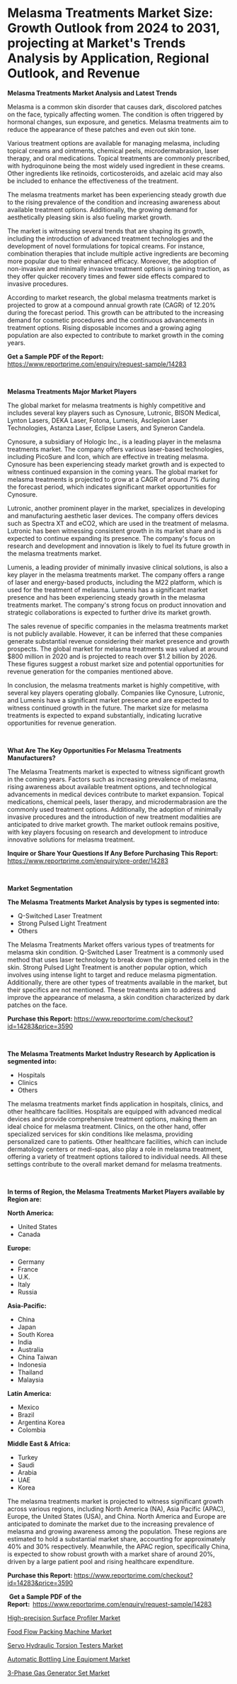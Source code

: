 <p><h1>Melasma Treatments Market Size: Growth Outlook from 2024 to 2031, projecting at Market's Trends Analysis by Application, Regional Outlook, and Revenue</h1></p><p><strong>Melasma Treatments Market Analysis and Latest Trends</strong></p>
<p><p>Melasma is a common skin disorder that causes dark, discolored patches on the face, typically affecting women. The condition is often triggered by hormonal changes, sun exposure, and genetics. Melasma treatments aim to reduce the appearance of these patches and even out skin tone.</p><p>Various treatment options are available for managing melasma, including topical creams and ointments, chemical peels, microdermabrasion, laser therapy, and oral medications. Topical treatments are commonly prescribed, with hydroquinone being the most widely used ingredient in these creams. Other ingredients like retinoids, corticosteroids, and azelaic acid may also be included to enhance the effectiveness of the treatment.</p><p>The melasma treatments market has been experiencing steady growth due to the rising prevalence of the condition and increasing awareness about available treatment options. Additionally, the growing demand for aesthetically pleasing skin is also fueling market growth.</p><p>The market is witnessing several trends that are shaping its growth, including the introduction of advanced treatment technologies and the development of novel formulations for topical creams. For instance, combination therapies that include multiple active ingredients are becoming more popular due to their enhanced efficacy. Moreover, the adoption of non-invasive and minimally invasive treatment options is gaining traction, as they offer quicker recovery times and fewer side effects compared to invasive procedures.</p><p>According to market research, the global melasma treatments market is projected to grow at a compound annual growth rate (CAGR) of 12.20% during the forecast period. This growth can be attributed to the increasing demand for cosmetic procedures and the continuous advancements in treatment options. Rising disposable incomes and a growing aging population are also expected to contribute to market growth in the coming years.</p></p>
<p><strong>Get a Sample PDF of the Report:&nbsp;</strong> <a href="https://www.reportprime.com/enquiry/request-sample/14283">https://www.reportprime.com/enquiry/request-sample/14283</a></p>
<p>&nbsp;</p>
<p><strong>Melasma Treatments Major Market Players</strong></p>
<p><p>The global market for melasma treatments is highly competitive and includes several key players such as Cynosure, Lutronic, BISON Medical, Lynton Lasers, DEKA Laser, Fotona, Lumenis, Asclepion Laser Technologies, Astanza Laser, Eclipse Lasers, and Syneron Candela.</p><p>Cynosure, a subsidiary of Hologic Inc., is a leading player in the melasma treatments market. The company offers various laser-based technologies, including PicoSure and Icon, which are effective in treating melasma. Cynosure has been experiencing steady market growth and is expected to witness continued expansion in the coming years. The global market for melasma treatments is projected to grow at a CAGR of around 7% during the forecast period, which indicates significant market opportunities for Cynosure.</p><p>Lutronic, another prominent player in the market, specializes in developing and manufacturing aesthetic laser devices. The company offers devices such as Spectra XT and eCO2, which are used in the treatment of melasma. Lutronic has been witnessing consistent growth in its market share and is expected to continue expanding its presence. The company's focus on research and development and innovation is likely to fuel its future growth in the melasma treatments market.</p><p>Lumenis, a leading provider of minimally invasive clinical solutions, is also a key player in the melasma treatments market. The company offers a range of laser and energy-based products, including the M22 platform, which is used for the treatment of melasma. Lumenis has a significant market presence and has been experiencing steady growth in the melasma treatments market. The company's strong focus on product innovation and strategic collaborations is expected to further drive its market growth.</p><p>The sales revenue of specific companies in the melasma treatments market is not publicly available. However, it can be inferred that these companies generate substantial revenue considering their market presence and growth prospects. The global market for melasma treatments was valued at around $800 million in 2020 and is projected to reach over $1.2 billion by 2026. These figures suggest a robust market size and potential opportunities for revenue generation for the companies mentioned above.</p><p>In conclusion, the melasma treatments market is highly competitive, with several key players operating globally. Companies like Cynosure, Lutronic, and Lumenis have a significant market presence and are expected to witness continued growth in the future. The market size for melasma treatments is expected to expand substantially, indicating lucrative opportunities for revenue generation.</p></p>
<p>&nbsp;</p>
<p><strong>What Are The Key Opportunities For Melasma Treatments Manufacturers?</strong></p>
<p><p>The Melasma Treatments market is expected to witness significant growth in the coming years. Factors such as increasing prevalence of melasma, rising awareness about available treatment options, and technological advancements in medical devices contribute to market expansion. Topical medications, chemical peels, laser therapy, and microdermabrasion are the commonly used treatment options. Additionally, the adoption of minimally invasive procedures and the introduction of new treatment modalities are anticipated to drive market growth. The market outlook remains positive, with key players focusing on research and development to introduce innovative solutions for melasma treatment.</p></p>
<p><strong>Inquire or Share Your Questions If Any Before Purchasing This Report:</strong> <a href="https://www.reportprime.com/enquiry/pre-order/14283">https://www.reportprime.com/enquiry/pre-order/14283</a></p>
<p>&nbsp;</p>
<p><strong>Market Segmentation</strong></p>
<p><strong>The Melasma Treatments Market Analysis by types is segmented into:</strong></p>
<p><ul><li>Q-Switched Laser Treatment</li><li>Strong Pulsed Light Treatment</li><li>Others</li></ul></p>
<p><p>The Melasma Treatments Market offers various types of treatments for melasma skin condition. Q-Switched Laser Treatment is a commonly used method that uses laser technology to break down the pigmented cells in the skin. Strong Pulsed Light Treatment is another popular option, which involves using intense light to target and reduce melasma pigmentation. Additionally, there are other types of treatments available in the market, but their specifics are not mentioned. These treatments aim to address and improve the appearance of melasma, a skin condition characterized by dark patches on the face.</p></p>
<p><strong>Purchase this Report:&nbsp;</strong><a href="https://www.reportprime.com/checkout?id=14283&price=3590">https://www.reportprime.com/checkout?id=14283&price=3590</a></p>
<p>&nbsp;</p>
<p><strong>The Melasma Treatments Market Industry Research by Application is segmented into:</strong></p>
<p><ul><li>Hospitals</li><li>Clinics</li><li>Others</li></ul></p>
<p><p>The melasma treatments market finds application in hospitals, clinics, and other healthcare facilities. Hospitals are equipped with advanced medical devices and provide comprehensive treatment options, making them an ideal choice for melasma treatment. Clinics, on the other hand, offer specialized services for skin conditions like melasma, providing personalized care to patients. Other healthcare facilities, which can include dermatology centers or medi-spas, also play a role in melasma treatment, offering a variety of treatment options tailored to individual needs. All these settings contribute to the overall market demand for melasma treatments.</p></p>
<p>&nbsp;</p>
<p><strong>In terms of Region, the Melasma Treatments Market Players available by Region are:</strong></p>
<p>
    <p> <strong> North America: </strong>
        <ul>
            <li>United States</li>
            <li>Canada</li>
        </ul>
        </p> 
    <p> <strong> Europe: </strong>
        <ul>
            <li>Germany</li>
            <li>France</li>
            <li>U.K.</li>
            <li>Italy</li>
            <li>Russia</li>
        </ul>
        </p> 
    <p> <strong> Asia-Pacific: </strong>
        <ul>
            <li>China</li>
            <li>Japan</li>
            <li>South Korea</li>
            <li>India</li>
            <li>Australia</li>
            <li>China Taiwan</li>
            <li>Indonesia</li>
            <li>Thailand</li>
            <li>Malaysia</li>
        </ul>
        </p> 
    <p> <strong> Latin America: </strong>
        <ul>
            <li>Mexico</li>
            <li>Brazil</li>
            <li>Argentina Korea</li>
            <li>Colombia</li>
        </ul>
        </p> 
    <p> <strong> Middle East & Africa: </strong>
        <ul>
            <li>Turkey</li>
            <li>Saudi</li>
            <li>Arabia</li>
            <li>UAE</li>
            <li>Korea</li>
        </ul>
    </p>
    </p>
<p><p>The melasma treatments market is projected to witness significant growth across various regions, including North America (NA), Asia Pacific (APAC), Europe, the United States (USA), and China. North America and Europe are anticipated to dominate the market due to the increasing prevalence of melasma and growing awareness among the population. These regions are estimated to hold a substantial market share, accounting for approximately 40% and 30% respectively. Meanwhile, the APAC region, specifically China, is expected to show robust growth with a market share of around 20%, driven by a large patient pool and rising healthcare expenditure.</p></p>
<p><strong>Purchase this Report: </strong><a href="https://www.reportprime.com/checkout?id=14283&price=3590">https://www.reportprime.com/checkout?id=14283&price=3590</a></p>
<p>&nbsp;<strong>Get a Sample PDF of the Report:&nbsp;&nbsp;</strong><a href="https://www.reportprime.com/enquiry/request-sample/14283">https://www.reportprime.com/enquiry/request-sample/14283</a></p>
<p><strong></strong></p>
<p><p><a href="https://medium.com/@francesryan1989/high-precision-surface-profiler-market-exploring-market-share-market-trends-and-future-growth-b025ae359d68">High-precision Surface Profiler Market</a></p><p><a href="https://medium.com/@francesryan1989/food-flow-packing-machine-market-furnishes-information-on-market-share-market-trends-and-market-8c6e12242562">Food Flow Packing Machine Market</a></p><p><a href="https://medium.com/@francesryan1989/servo-hydraulic-torsion-testers-market-analysis-and-sze-forecasted-for-period-from-2023-to-2030-0127c30aca1b">Servo Hydraulic Torsion Testers Market</a></p><p><a href="https://medium.com/@francesryan1989/automatic-bottling-line-equipment-market-insights-into-market-cagr-market-trends-and-growth-8410ff7bb9b6">Automatic Bottling Line Equipment Market</a></p><p><a href="https://medium.com/@francesryan1989/3-phase-gas-generator-set-market-insights-into-market-cagr-market-trends-and-growth-strategies-3466acbbd8e9">3-Phase Gas Generator Set Market</a></p></p>